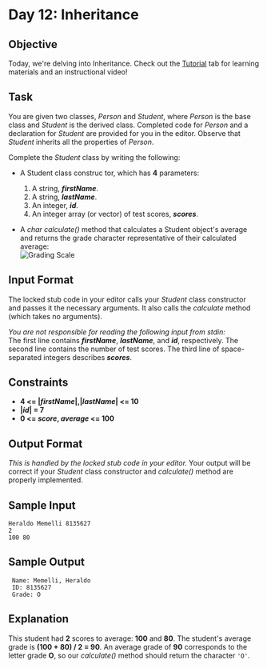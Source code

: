 # Day 12: Inheritance
## Objective 
Today, we're delving into Inheritance. Check out the [Tutorial](https://www.hackerrank.com/challenges/30-inheritance/tutorial) tab for learning materials and an instructional video!

## Task 
You are given two classes, _Person_ and _Student_, where _Person_ is the base class and _Student_ is the derived class. Completed code for _Person_ and a declaration for _Student_ are provided for you in the editor. Observe that _Student_ inherits all the properties of _Person_.

Complete the _Student_ class by writing the following:

- A Student class construc tor, which has **4** parameters:
    1. A string, **_firstName_**.
    2. A string, **_lastName_**.
    3. An integer, **_id_**.
    4. An integer array (or vector) of test scores, **_scores_**.

- A _char calculate()_ method that calculates a Student object's average and returns the grade character representative of their calculated average:  
![Grading Scale](https://s3.amazonaws.com/hr-challenge-images/17165/1458142706-3073bc9143-Grading.png)

## Input Format

The locked stub code in your editor calls your _Student_ class constructor and passes it the necessary arguments. It also calls the _calculate_ method (which takes no arguments).

_You are not responsible for reading the following input from stdin:_  
The first line contains **_firstName_**, **_lastName_**, and **_id_**, respectively. The second line contains the number of test scores. The third line of space-separated integers describes **_scores_**.

## Constraints
- **4 <= |_firstName_|,|_lastName_| <= 10**
- **|_id_| = 7**
- **0 <= _score_, _average_ <= 100**
## Output Format

_This is handled by the locked stub code in your editor._ Your output will be correct if your _Student_ class constructor and _calculate()_ method are properly implemented.

## Sample Input
```
Heraldo Memelli 8135627
2
100 80
```

## Sample Output
```
 Name: Memelli, Heraldo
 ID: 8135627
 Grade: O
```

## Explanation

This student had **2** scores to average: **100** and **80**. The student's average grade is **(100 + 80) / 2 = 90**. An average grade of **90** corresponds to the letter grade **O**, so our _calculate()_ method should return the character `'O'`.